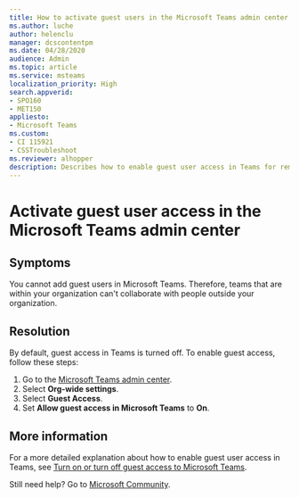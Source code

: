 ```yaml
---
title: How to activate guest users in the Microsoft Teams admin center
ms.author: luche
author: helenclu
manager: dcscontentpm
ms.date: 04/28/2020
audience: Admin
ms.topic: article
ms.service: msteams
localization_priority: High
search.appverid:
- SPO160
- MET150
appliesto:
- Microsoft Teams
ms.custom: 
- CI 115921
- CSSTroubleshoot 
ms.reviewer: alhopper  
description: Describes how to enable guest user access in Teams for remote workers. 
---
```


# Activate guest user access in the Microsoft Teams admin center

## Symptoms

You cannot add guest users in Microsoft Teams. Therefore, teams that are within your organization can't collaborate with people outside your organization.

## Resolution

By default, guest access in Teams is turned off. To enable guest access, follow these steps:

1. Go to the [Microsoft Teams admin center](https://admin.teams.microsoft.com/).
2. Select **Org-wide settings**.
3. Select **Guest Access**.
4. Set **Allow guest access in Microsoft Teams** to **On**.

## More information

For a more detailed explanation about how to enable guest user access in Teams, see [Turn on or turn off guest access to Microsoft Teams](/microsoftteams/set-up-guests).

Still need help? Go to [Microsoft Community](https://answers.microsoft.com).